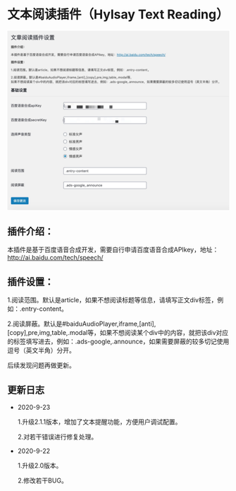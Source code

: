 # 文本阅读插件（Hylsay Text Reading）
![Hylsay Text Reading](https://github.com/hylsay/Hylsay-Text-Reading/blob/master/assets/screenshot-1.png)
## 插件介绍：

本插件是基于百度语音合成开发，需要自行申请百度语音合成APIkey，地址：http://ai.baidu.com/tech/speech/

## 插件设置：

1.阅读范围。默认是article，如果不想阅读标题等信息，请填写正文div标签，例如：.entry-content。

2.阅读屏蔽。默认是#baiduAudioPlayer,iframe,[anti],[copy],pre,img,table,.modal等，如果不想阅读某个div中的内容，就把该div对应的标签填写进去，例如：.ads-google,.announce，如果需要屏蔽的较多切记使用逗号（英文半角）分开。

后续发现问题再做更新。

## 更新日志

- 2020-9-23

  1.升级2.1.1版本，增加了文本提醒功能，方便用户调试配置。
  
  2.对若干错误进行修复处理。

- 2020-9-22

  1.升级2.0版本。
  
  2.修改若干BUG。
